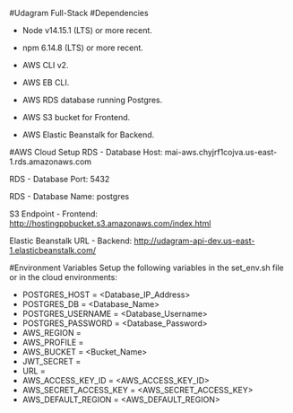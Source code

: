 #Udagram Full-Stack
#Dependencies
- Node v14.15.1 (LTS) or more recent.
- npm 6.14.8 (LTS) or more recent.

- AWS CLI v2.

- AWS EB CLI.

- AWS RDS database running Postgres.

- AWS S3 bucket for Frontend.

- AWS Elastic Beanstalk for Backend.

#AWS Cloud Setup
RDS - Database Host:  mai-aws.chyjrf1cojva.us-east-1.rds.amazonaws.com

RDS - Database Port: 5432

RDS - Database Name: postgres

S3 Endpoint - Frontend: http://hostingppbucket.s3.amazonaws.com/index.html

Elastic Beanstalk URL - Backend: http://udagram-api-dev.us-east-1.elasticbeanstalk.com/

#Environment Variables
Setup the following variables in the set_env.sh file or in the cloud environments:

- POSTGRES_HOST       = <Database_IP_Address>
- POSTGRES_DB         = <Database_Name>
- POSTGRES_USERNAME   = <Database_Username>
- POSTGRES_PASSWORD   = <Database_Password>
- AWS_REGION          = <us-east-1>
- AWS_PROFILE         = <Profile>
- AWS_BUCKET          = <Bucket_Name>
- JWT_SECRET          = <your secret>
- URL                 = <Url>
- AWS_ACCESS_KEY_ID   = <AWS_ACCESS_KEY_ID>
- AWS_SECRET_ACCESS_KEY = <AWS_SECRET_ACCESS_KEY>
- AWS_DEFAULT_REGION  = <AWS_DEFAULT_REGION>
